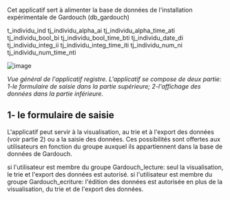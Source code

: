Cet applicatif sert à alimenter la base de données de l'installation expérimentale de Gardouch (db_gardouch)

t_individu_ind
tj_individu_alpha_ai
tj_individu_alpha_time_ati
tj_individu_bool_bi
tj_individu_bool_time_bti
tj_individu_date_di
tj_individu_integ_ii
tj_individu_integ_time_iti
tj_individu_num_ni
tj_individu_num_time_nti

![image](https://user-images.githubusercontent.com/39738426/125032324-16f40200-e08e-11eb-9c82-579477ce669d.png)

*Vue général de l'applicatif registre. L'applicatif se compose de deux partie: 1-le formulaire de saisie dans la partie supérieure; 2-l'affichage des données dans la partie inférieure.*

## 1- le formulaire de saisie

L'applicatif peut servir à la visualisation, au trie et à l'export des données (voir partie 2) ou a la saisie des données. Ces possibilités sont offertes aux utilisateurs en fonction du groupe auxquel ils appartiennent dans la base de données de Gardouch.

si l'utilisateur est membre du groupe Gardouch_lecture: seul la visualisation, le trie et l'export des données est autorisé.
si l'utilisateur est membre du groupe Gardouch_ecriture: l'édition des données est autorisée en plus de la visualisation, du trie et de l'export des données.
